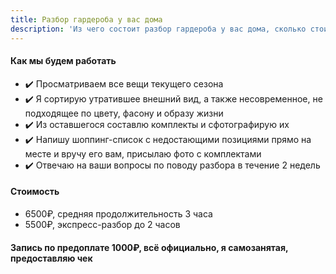 ```yaml
---
title: Разбор гардероба у вас дома
description: 'Из чего состоит разбор гардероба у вас дома, сколько стоит, как записаться?'
---
```

#### Как мы будем работать
- ✔️ Просматриваем все вещи текущего сезона
- ✔️ Я сортирую утратившее внешний вид, а также несовременное, не подходящее по цвету, фасону и образу жизни
- ✔️ Из оставшегося составлю комплекты и сфотографирую их
- ✔️ Напишу шоппинг-список с недостающими позициями прямо на месте и вручу его вам, присылаю фото с комплектами
- ✔️ Отвечаю на ваши вопросы по поводу разбора в течение 2 недель
#### Стоимость
- 6500₽, средняя продолжительность 3 часа
- 5500₽, экспресс-разбор до 2 часов
#### Запись по предоплате 1000₽, всё официально, я самозанятая, предоставляю чек
